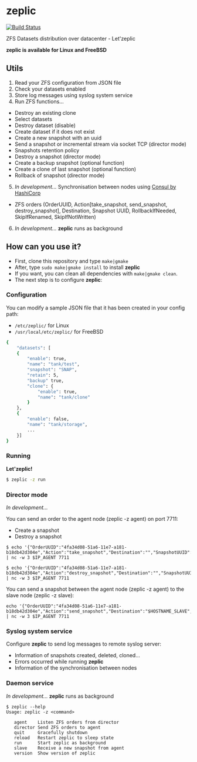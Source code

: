 # zeplic

[![Build Status](https://travis-ci.org/nfrance-conseil/zeplic.svg?branch=master)](https://travis-ci.org/nfrance-conseil/zeplic)

ZFS Datasets distribution over datacenter - Let'zeplic

**zeplic is available for Linux and FreeBSD**

## Utils

1. Read your ZFS configuration from JSON file
2. Check your datasets enabled
3. Store log messages using syslog system service
4. Run ZFS functions...
- Destroy an existing clone
- Select datasets
- Destroy dataset (disable)
- Create dataset if it does not exist
- Create a new snapshot with an uuid
- Send a snapshot or incremental stream via socket TCP (director mode)
- Snapshots retention policy
- Destroy a snapshot (director mode)
- Create a backup snapshot (optional function)
- Create a clone of last snapshot (optional function)
- Rollback of snapshot (director mode)
5. *In development...* Synchronisation between nodes using [Consul by HashiCorp](https://www.consul.io/)
- ZFS orders (OrderUUID, Action[take_snapshot, send_snapshot, destroy_snapshot], Destination, Snapshot UUID, RollbackIfNeeded, SkipIfRenamed, SkipIfNotWritten)
6. *In development...* **zeplic** runs as background

## How can you use it?

- First, clone this repository and type `make|gmake` 
- After, type `sudo make|gmake install` to install **zeplic**
- If you want, you can clean all dependencies with `make|gmake clean`.
- The next step is to configure **zeplic**:

### Configuration

You can modify a sample JSON file that it has been created in your config path:
- `/etc/zeplic/` for Linux
- `/usr/local/etc/zeplic/` for FreeBSD

```sh
{
	"datasets": [
	{
		"enable": true,
		"name": "tank/test",
		"snapshot": "SNAP",
		"retain": 5,
		"backup" true,
		"clone": {
			"enable": true,
			"name": "tank/clone"
		}
	},
	{
		"enable": false,
		"name": "tank/storage",
		...
	}]
}
```

### Running

**Let'zeplic!**

```sh
$ zeplic -z run
```

### Director mode
*In development...*

You can send an order to the agent node (zeplic -z agent) on port 7711:
- Create a snapshot
- Destroy a snapshot

```
$ echo '{"OrderUUID":"4fa34d08-51a6-11e7-a181-b18db42d304e","Action":"take_snapshot","Destination":"","SnapshotUUID":"","SnapshotName":"","DestDataset":"$DATASET_OF_SNAPSHOT","RollbackIfNeeded":false,"SkipIfRenamed":false,"SkipIfNotWritten":false}' | nc -w 3 $IP_AGENT 7711

$ echo '{"OrderUUID":"4fa34d08-51a6-11e7-a181-b18db42d304e","Action":"destroy_snapshot","Destination":"","SnapshotUUID":"$UUID_OF_SNAPSHOT","SnapshotName":"$NAME_OF_SNAPSHOT","DestDataset":"","RollbackIfNeeded":false,"SkipIfRenamed":false,"SkipIfNotWritten":false}' | nc -w 3 $IP_AGENT 7711
```

You can send a snapshot between the agent node (zeplic -z agent) to the slave node (zeplic -z slave):

```
echo '{"OrderUUID":"4fa34d08-51a6-11e7-a181-b18db42d304e","Action":"send_snapshot","Destination":"$HOSTNAME_SLAVE","SnapshotUUID":"$UUID_OF_SNAPSHOT","SnapshotName":"","DestDataset":"$DATASET_OF_DESTINATION",RollbackIfNeeded":false,"SkipIfRenamed":false,"SkipIfNotWritten":false}' | nc -w 3 $IP_AGENT 7711
```

### Syslog system service

Configure **zeplic** to send log messages to remote syslog server:
- Information of snapshots created, deleted, cloned...
- Errors occurred while running **zeplic**
- Information of the synchronisation between nodes

### Daemon service

*In development...* **zeplic** runs as background

```
$ zeplic --help
Usage: zeplic -z <command>

   agent	Listen ZFS orders from director
   director	Send ZFS orders to agent
   quit		Gracefully shutdown
   reload	Restart zeplic to sleep state
   run		Start zeplic as background
   slave	Receive a new snapshot from agent
   version	Show version of zeplic

```
